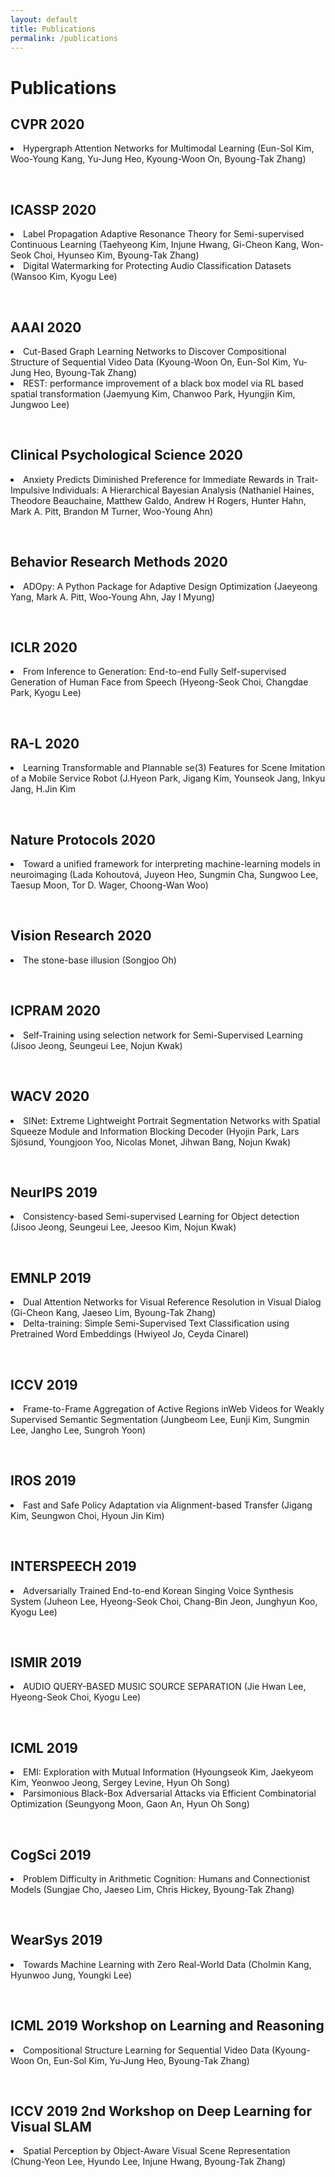 ```yaml
---
layout: default
title: Publications
permalink: /publications
---
```


<link rel="stylesheet" href="/assets/css/member.css">
<link rel="stylesheet" href="/assets/css/workshop.css">

<div class="Publications content-container">
  <h1 class = "content-title">
    Publications
  </h1>
  <h2 class = "content-subtitle">
    CVPR 2020
  </h2>
  <p class="content-item">
    <li>Hypergraph Attention Networks for Multimodal Learning (Eun-Sol Kim, Woo-Young Kang, Yu-Jung Heo, Kyoung-Woon On, Byoung-Tak Zhang)</li>
  </p>
  <br>
  <h2 class = "content-subtitle">
    ICASSP 2020
  </h2>
  <p class="content-item">
    <li>Label Propagation Adaptive Resonance Theory for Semi-supervised Continuous Learning (Taehyeong Kim, Injune Hwang, Gi-Cheon Kang, Won-Seok Choi, Hyunseo Kim, Byoung-Tak Zhang)</li>
    <li>Digital Watermarking for Protecting Audio Classification Datasets (Wansoo Kim, Kyogu Lee)</li>
  </p>
  <br>
  <h2 class = "content-subtitle">
    AAAI 2020
  </h2>
  <p class="content-item">
    <li>Cut-Based Graph Learning Networks to Discover Compositional Structure of Sequential Video Data (Kyoung-Woon On, Eun-Sol Kim, Yu-Jung Heo, Byoung-Tak Zhang)</li>
    <li>REST: performance improvement of a black box model via RL based spatial transformation (Jaemyung Kim, Chanwoo Park, Hyungjin Kim, Jungwoo Lee)</li>
  </p>
  <br>
  <h2 class = "content-subtitle">
    Clinical Psychological Science 2020
  </h2>
  <p class="content-item">
    <li>Anxiety Predicts Diminished Preference for Immediate Rewards in Trait-Impulsive Individuals: A Hierarchical Bayesian Analysis (Nathaniel Haines, Theodore Beauchaine, Matthew Galdo, Andrew H Rogers, Hunter Hahn, Mark A. Pitt, Brandon M Turner, Woo-Young Ahn)</li>
  </p>
  <br>
  <h2 class = "content-subtitle">
    Behavior Research Methods 2020
  </h2>
  <p class="content-item">
    <li>ADOpy: A Python Package for Adaptive Design Optimization (Jaeyeong Yang, Mark A. Pitt, Woo-Young Ahn, Jay I Myung) </li>
  </p>
  <br>
  <h2 class = "content-subtitle">
    ICLR 2020
  </h2>
  <p class="content-item">
    <li>From Inference to Generation: End-to-end Fully Self-supervised Generation of Human Face from Speech (Hyeong-Seok Choi, Changdae Park, Kyogu Lee)</li>
  </p>
  <br>
  <h2 class = "content-subtitle">
    RA-L 2020
  </h2>
  <p class="content-item">
    <li>Learning Transformable and Plannable se(3) Features for Scene Imitation of a Mobile Service Robot (J.Hyeon Park, Jigang Kim, Younseok Jang, Inkyu Jang, H.Jin Kim</li>
  </p>
  <br>
  <h2 class = "content-subtitle">
    Nature Protocols 2020
  </h2>
  <p class="content-item">
    <li>Toward a unified framework for interpreting machine-learning models in neuroimaging (Lada Kohoutová, Juyeon Heo, Sungmin Cha, Sungwoo Lee, Taesup Moon, Tor D. Wager, Choong-Wan Woo)</li>
  </p>
  <br>
  <h2 class = "content-subtitle">
    Vision Research 2020
  </h2>
  <p class="content-item">
    <li>The stone-base illusion (Songjoo Oh)</li>
  </p>
  <br>
  <h2 class = "content-subtitle">
    ICPRAM 2020
  </h2>
  <p class="content-item">
    <li>Self-Training using selection network for Semi-Supervised Learning (Jisoo Jeong, Seungeui Lee, Nojun Kwak)</li>
  </p>
  <br>
  <h2 class = "content-subtitle">
    WACV 2020 
  </h2>
  <p class="content-item">
    <li>SINet: Extreme Lightweight Portrait Segmentation Networks with Spatial Squeeze Module and Information Blocking Decoder (Hyojin Park, Lars Sjösund, Youngjoon Yoo, Nicolas Monet, Jihwan Bang, Nojun Kwak)</li>
  </p>
  <br>
  <h2 class = "content-subtitle">
    NeurIPS 2019 
  </h2>
  <p class="content-item">
    <li>Consistency-based Semi-supervised Learning for Object detection (Jisoo Jeong, Seungeui Lee, Jeesoo Kim, Nojun Kwak)</li>
  </p>
  <br>
  <h2 class = "content-subtitle">
    EMNLP 2019 
  </h2>
  <p class="content-item">
    <li>Dual Attention Networks for Visual Reference Resolution in Visual Dialog (Gi-Cheon Kang, Jaeseo Lim, Byoung-Tak Zhang)</li>
    <li>Delta-training: Simple Semi-Supervised Text Classification using Pretrained Word Embeddings (Hwiyeol Jo, Ceyda Cinarel)</li>
  </p>

  <br>
  
  <h2 class = "content-subtitle">
    ICCV 2019 
  </h2>
  <p class="content-item">
    <li>Frame-to-Frame Aggregation of Active Regions inWeb Videos for Weakly Supervised Semantic Segmentation (Jungbeom Lee,  Eunji Kim, Sungmin Lee, Jangho Lee, Sungroh Yoon)</li>
  </p>
  
  <br>
  
  <h2 class = "content-subtitle">
    IROS 2019 
  </h2>
  <p class="content-item">
    <li>Fast and Safe Policy Adaptation via Alignment-based Transfer (Jigang Kim,  Seungwon Choi, Hyoun Jin Kim)</li>
  </p>
  
  <br>
  
  <h2 class = "content-subtitle">
    INTERSPEECH 2019 
  </h2>
  <p class="content-item">
    <li>Adversarially Trained End-to-end Korean Singing Voice Synthesis System (Juheon Lee, Hyeong-Seok Choi, Chang-Bin Jeon, Junghyun Koo, Kyogu Lee)</li>
  </p>
  
  <br>
  
  <h2 class = "content-subtitle">
    ISMIR 2019 
  </h2>
  <p class="content-item">
    <li>AUDIO QUERY-BASED MUSIC SOURCE SEPARATION (Jie Hwan Lee, Hyeong-Seok Choi, Kyogu Lee)</li>
  </p>
 
  <br>
  <h2 class = "content-subtitle">
      ICML 2019
  </h2>
  <p class="content-item">
    <li>EMI: Exploration with Mutual Information (Hyoungseok Kim, Jaekyeom Kim, Yeonwoo Jeong, Sergey Levine, Hyun Oh Song)</li>
    <li>Parsimonious Black-Box Adversarial Attacks via Efficient Combinatorial Optimization (Seungyong Moon, Gaon An, Hyun Oh Song)</li>
  </p>
  
  <br>
  
  <h2 class = "content-subtitle">
    CogSci 2019
  </h2>
  <p class="content-item">
    <li>Problem Difficulty in Arithmetic Cognition: Humans and Connectionist Models (Sungjae Cho, Jaeseo Lim, Chris Hickey, Byoung-Tak Zhang)</li>
  </p>
  
  <br>
  <h2 class = "content-subtitle">
    WearSys 2019
  </h2>
  <p class="content-item">
    <li>Towards Machine Learning with Zero Real-World Data (Cholmin Kang, Hyunwoo Jung, Youngki Lee)</li>
  </p>
  
  <br>
  <h2 class = "content-subtitle">
      ICML 2019 Workshop on Learning and Reasoning
  </h2>
  <p class="content-item">
    <li>Compositional Structure Learning for Sequential Video Data (Kyoung-Woon On, Eun-Sol Kim, Yu-Jung Heo, Byoung-Tak Zhang)</li>
  </p>
  
  <br>
  <h2 class = "content-subtitle">
      ICCV 2019 2nd Workshop on Deep Learning for Visual SLAM
  </h2>
  <p class="content-item">
    <li>Spatial Perception by Object-Aware Visual Scene Representation (Chung-Yeon Lee, Hyundo Lee, Injune Hwang, Byoung-Tak Zhang)</li>
  </p>

  
</div>
